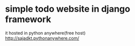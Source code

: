# simple todo website in django framework
it hosted in python anywhere(free host)
http://sajadkt.pythonanywhere.com/
